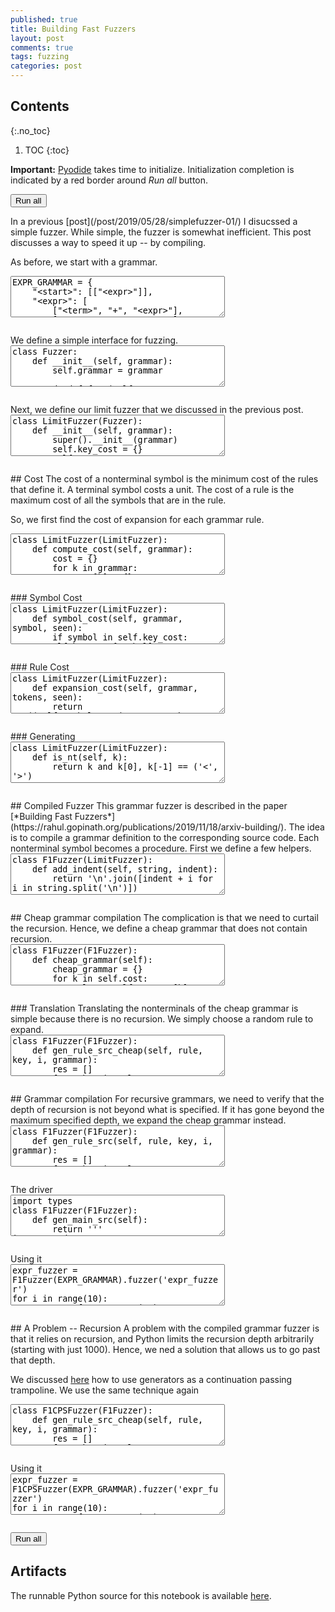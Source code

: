 ```yaml
---
published: true
title: Building Fast Fuzzers
layout: post
comments: true
tags: fuzzing
categories: post
---
```


## Contents
{:.no_toc}

1. TOC
{:toc}

<script src="/resources/js/graphviz/index.min.js"></script>
<script>
// From https://github.com/hpcc-systems/hpcc-js-wasm
// Hosted for teaching.
var hpccWasm = window["@hpcc-js/wasm"];
function display_dot(dot_txt, div) {
    hpccWasm.graphviz.layout(dot_txt, "svg", "dot").then(svg => {
        div.innerHTML = svg;
    });
}
window.display_dot = display_dot
// from js import display_dot
</script>

<script src="/resources/pyodide/full/3.9/pyodide.js"></script>
<link rel="stylesheet" type="text/css" media="all" href="/resources/skulpt/css/codemirror.css">
<link rel="stylesheet" type="text/css" media="all" href="/resources/skulpt/css/solarized.css">
<link rel="stylesheet" type="text/css" media="all" href="/resources/skulpt/css/env/editor.css">

<script src="/resources/skulpt/js/codemirrorepl.js" type="text/javascript"></script>
<script src="/resources/skulpt/js/python.js" type="text/javascript"></script>
<script src="/resources/pyodide/js/env/editor.js" type="text/javascript"></script>

**Important:** [Pyodide](https://pyodide.readthedocs.io/en/latest/) takes time to initialize.
Initialization completion is indicated by a red border around *Run all* button.
<form name='python_run_form'>
<button type="button" name="python_run_all">Run all</button>
</form>
In a previous [post](/post/2019/05/28/simplefuzzer-01/) I disucssed a simple
fuzzer.  While simple, the fuzzer is somewhat inefficient. This post discusses
a way to speed it up -- by compiling.

As before, we start with a grammar.

<!--
############
EXPR_GRAMMAR = {
    "<start>": [["<expr>"]],
    "<expr>": [
        ["<term>", "+", "<expr>"],
        ["<term>", "-", "<expr>"],
        ["<term>"]],
    "<term>": [
        ["<factor>", "*", "<term>"],
        ["<factor>", "/", "<term>"],
        ["<factor>"]],
    "<factor>": [
        ["+", "<factor>"],
        ["-", "<factor>"],
        ["(", "<expr>", ")"],
        ["<integer>", ".", "<integer>"],
        ["<integer>"]],
    "<integer>": [
        ["<digit>", "<integer>"],
        ["<digit>"]],
    "<digit>": [["0"], ["1"], ["2"], ["3"], ["4"], ["5"], ["6"], ["7"], ["8"], ["9"]]
}

EXPR_START = '<start>'

############
-->
<form name='python_run_form'>
<textarea cols="40" rows="4" name='python_edit'>
EXPR_GRAMMAR = {
    &quot;&lt;start&gt;&quot;: [[&quot;&lt;expr&gt;&quot;]],
    &quot;&lt;expr&gt;&quot;: [
        [&quot;&lt;term&gt;&quot;, &quot;+&quot;, &quot;&lt;expr&gt;&quot;],
        [&quot;&lt;term&gt;&quot;, &quot;-&quot;, &quot;&lt;expr&gt;&quot;],
        [&quot;&lt;term&gt;&quot;]],
    &quot;&lt;term&gt;&quot;: [
        [&quot;&lt;factor&gt;&quot;, &quot;*&quot;, &quot;&lt;term&gt;&quot;],
        [&quot;&lt;factor&gt;&quot;, &quot;/&quot;, &quot;&lt;term&gt;&quot;],
        [&quot;&lt;factor&gt;&quot;]],
    &quot;&lt;factor&gt;&quot;: [
        [&quot;+&quot;, &quot;&lt;factor&gt;&quot;],
        [&quot;-&quot;, &quot;&lt;factor&gt;&quot;],
        [&quot;(&quot;, &quot;&lt;expr&gt;&quot;, &quot;)&quot;],
        [&quot;&lt;integer&gt;&quot;, &quot;.&quot;, &quot;&lt;integer&gt;&quot;],
        [&quot;&lt;integer&gt;&quot;]],
    &quot;&lt;integer&gt;&quot;: [
        [&quot;&lt;digit&gt;&quot;, &quot;&lt;integer&gt;&quot;],
        [&quot;&lt;digit&gt;&quot;]],
    &quot;&lt;digit&gt;&quot;: [[&quot;0&quot;], [&quot;1&quot;], [&quot;2&quot;], [&quot;3&quot;], [&quot;4&quot;], [&quot;5&quot;], [&quot;6&quot;], [&quot;7&quot;], [&quot;8&quot;], [&quot;9&quot;]]
}

EXPR_START = &#x27;&lt;start&gt;&#x27;
</textarea><br />
<pre class='Output' name='python_output'></pre>
<div name='python_canvas'></div>
</form>
We define a simple interface for fuzzing.

<!--
############
class Fuzzer:
    def __init__(self, grammar):
        self.grammar = grammar

    def fuzz(self, key='<start>', max_num=None, max_depth=None):
        raise NotImplemented()

############
-->
<form name='python_run_form'>
<textarea cols="40" rows="4" name='python_edit'>
class Fuzzer:
    def __init__(self, grammar):
        self.grammar = grammar

    def fuzz(self, key=&#x27;&lt;start&gt;&#x27;, max_num=None, max_depth=None):
        raise NotImplemented()
</textarea><br />
<pre class='Output' name='python_output'></pre>
<div name='python_canvas'></div>
</form>
Next, we define our limit fuzzer that we discussed in the previous post.

<!--
############
class LimitFuzzer(Fuzzer):
    def __init__(self, grammar):
        super().__init__(grammar)
        self.key_cost = {}
        self.cost = self.compute_cost(grammar)

############
-->
<form name='python_run_form'>
<textarea cols="40" rows="4" name='python_edit'>
class LimitFuzzer(Fuzzer):
    def __init__(self, grammar):
        super().__init__(grammar)
        self.key_cost = {}
        self.cost = self.compute_cost(grammar)
</textarea><br />
<pre class='Output' name='python_output'></pre>
<div name='python_canvas'></div>
</form>
##  Cost
The cost of a nonterminal symbol is the minimum cost of the rules that define
it. A terminal symbol costs a unit. The cost of a rule is the maximum cost of
all the symbols that are in the rule.

So, we first find the cost of expansion for each grammar rule.

<!--
############
class LimitFuzzer(LimitFuzzer):
    def compute_cost(self, grammar):
        cost = {}
        for k in grammar:
            cost[k] = {}
            for rule in grammar[k]:
                cost[k][str(rule)] = self.expansion_cost(grammar, rule, set())
            if len(grammar[k]):
                assert len([v for v in cost[k] if v != float('inf')]) > 0
        return cost

############
-->
<form name='python_run_form'>
<textarea cols="40" rows="4" name='python_edit'>
class LimitFuzzer(LimitFuzzer):
    def compute_cost(self, grammar):
        cost = {}
        for k in grammar:
            cost[k] = {}
            for rule in grammar[k]:
                cost[k][str(rule)] = self.expansion_cost(grammar, rule, set())
            if len(grammar[k]):
                assert len([v for v in cost[k] if v != float(&#x27;inf&#x27;)]) &gt; 0
        return cost
</textarea><br />
<pre class='Output' name='python_output'></pre>
<div name='python_canvas'></div>
</form>
### Symbol Cost

<!--
############
class LimitFuzzer(LimitFuzzer):
    def symbol_cost(self, grammar, symbol, seen):
        if symbol in self.key_cost: return self.key_cost[symbol]
        if symbol in seen:
            self.key_cost[symbol] = float('inf')
            return float('inf')
        v = min((self.expansion_cost(grammar, rule, seen | {symbol})
                    for rule in grammar.get(symbol, [])), default=0)
        self.key_cost[symbol] = v
        return v

############
-->
<form name='python_run_form'>
<textarea cols="40" rows="4" name='python_edit'>
class LimitFuzzer(LimitFuzzer):
    def symbol_cost(self, grammar, symbol, seen):
        if symbol in self.key_cost: return self.key_cost[symbol]
        if symbol in seen:
            self.key_cost[symbol] = float(&#x27;inf&#x27;)
            return float(&#x27;inf&#x27;)
        v = min((self.expansion_cost(grammar, rule, seen | {symbol})
                    for rule in grammar.get(symbol, [])), default=0)
        self.key_cost[symbol] = v
        return v
</textarea><br />
<pre class='Output' name='python_output'></pre>
<div name='python_canvas'></div>
</form>
### Rule Cost

<!--
############
class LimitFuzzer(LimitFuzzer):
    def expansion_cost(self, grammar, tokens, seen):
        return max((self.symbol_cost(grammar, token, seen)
                    for token in tokens if token in grammar), default=0) + 1

############
-->
<form name='python_run_form'>
<textarea cols="40" rows="4" name='python_edit'>
class LimitFuzzer(LimitFuzzer):
    def expansion_cost(self, grammar, tokens, seen):
        return max((self.symbol_cost(grammar, token, seen)
                    for token in tokens if token in grammar), default=0) + 1
</textarea><br />
<pre class='Output' name='python_output'></pre>
<div name='python_canvas'></div>
</form>
### Generating

<!--
############
class LimitFuzzer(LimitFuzzer):
    def is_nt(self, k):
        return k and k[0], k[-1] == ('<', '>')

    def nonterminals(self, rule):
        return [t for t in rule if self.is_nt(t)]

    def iter_gen_key(self, key, max_depth):
        def get_def(t):
            if t in ASCII_MAP:
                return [random.choice(ASCII_MAP[t]), []]
            elif t and t[-1] == '+' and t[0:-1] in ASCII_MAP:
                num = random.randrange(FUZZRANGE) + 1
                val = [random.choice(ASCII_MAP[t[0:-1]]) for i in range(num)]
                return [''.join(val), []]
            elif self.is_nt(t):
                return [t, None]
            else:
                return [t, []]

        cheap_grammar = {}
        for k in self.cost:
            rules = self.grammar[k]
            if rules:
                min_cost = min([self.cost[k][str(r)] for r in rules])
                cheap_grammar[k] = [r for r in self.grammar[k] if self.cost[k][str(r)] == min_cost]
            else:
                cheap_grammar[k] = [] # (No rules found)

        root = [key, None]
        queue = [(0, root)]
        while queue:
            (depth, item), *queue = queue
            key = item[0]
            if item[1] is not None: continue
            grammar = self.grammar if depth < max_depth else cheap_grammar
            chosen_rule = random.choice(grammar[key])
            expansion = [get_def(t) for t in chosen_rule]
            item[1] = expansion
            for t in expansion: queue.append((depth+1, t))

        return root

    def gen_key(self, key, depth, max_depth):
        if key in ASCII_MAP:
            return (random.choice(ASCII_MAP[key]), [])
        if key and key[-1] == '+' and key[0:-1] in ASCII_MAP:
            m = random.randrange(FUZZRANGE) + 1
            return (''.join([random.choice(ASCII_MAP[key[0:-1]]) for i in range(m)]), [])
        if key not in self.grammar: return (key, [])
        if depth > max_depth:
            clst = sorted([(self.cost[key][str(rule)], rule) for rule in self.grammar[key]])
            rules = [r for c,r in clst if c == clst[0][0]]
        else:
            rules = self.grammar[key]
        v = self.gen_rule(random.choice(rules), depth+1, max_depth)
        return (key, v)

    def gen_rule(self, rule, depth, max_depth):
        return [self.gen_key(token, depth, max_depth) for token in rule]

    def fuzz(self, key='<start>', max_depth=10):
        return self.tree_to_str(self.iter_gen_key(key=key, max_depth=max_depth))


############
-->
<form name='python_run_form'>
<textarea cols="40" rows="4" name='python_edit'>
class LimitFuzzer(LimitFuzzer):
    def is_nt(self, k):
        return k and k[0], k[-1] == (&#x27;&lt;&#x27;, &#x27;&gt;&#x27;)

    def nonterminals(self, rule):
        return [t for t in rule if self.is_nt(t)]

    def iter_gen_key(self, key, max_depth):
        def get_def(t):
            if t in ASCII_MAP:
                return [random.choice(ASCII_MAP[t]), []]
            elif t and t[-1] == &#x27;+&#x27; and t[0:-1] in ASCII_MAP:
                num = random.randrange(FUZZRANGE) + 1
                val = [random.choice(ASCII_MAP[t[0:-1]]) for i in range(num)]
                return [&#x27;&#x27;.join(val), []]
            elif self.is_nt(t):
                return [t, None]
            else:
                return [t, []]

        cheap_grammar = {}
        for k in self.cost:
            rules = self.grammar[k]
            if rules:
                min_cost = min([self.cost[k][str(r)] for r in rules])
                cheap_grammar[k] = [r for r in self.grammar[k] if self.cost[k][str(r)] == min_cost]
            else:
                cheap_grammar[k] = [] # (No rules found)

        root = [key, None]
        queue = [(0, root)]
        while queue:
            (depth, item), *queue = queue
            key = item[0]
            if item[1] is not None: continue
            grammar = self.grammar if depth &lt; max_depth else cheap_grammar
            chosen_rule = random.choice(grammar[key])
            expansion = [get_def(t) for t in chosen_rule]
            item[1] = expansion
            for t in expansion: queue.append((depth+1, t))

        return root

    def gen_key(self, key, depth, max_depth):
        if key in ASCII_MAP:
            return (random.choice(ASCII_MAP[key]), [])
        if key and key[-1] == &#x27;+&#x27; and key[0:-1] in ASCII_MAP:
            m = random.randrange(FUZZRANGE) + 1
            return (&#x27;&#x27;.join([random.choice(ASCII_MAP[key[0:-1]]) for i in range(m)]), [])
        if key not in self.grammar: return (key, [])
        if depth &gt; max_depth:
            clst = sorted([(self.cost[key][str(rule)], rule) for rule in self.grammar[key]])
            rules = [r for c,r in clst if c == clst[0][0]]
        else:
            rules = self.grammar[key]
        v = self.gen_rule(random.choice(rules), depth+1, max_depth)
        return (key, v)

    def gen_rule(self, rule, depth, max_depth):
        return [self.gen_key(token, depth, max_depth) for token in rule]

    def fuzz(self, key=&#x27;&lt;start&gt;&#x27;, max_depth=10):
        return self.tree_to_str(self.iter_gen_key(key=key, max_depth=max_depth))
</textarea><br />
<pre class='Output' name='python_output'></pre>
<div name='python_canvas'></div>
</form>
## Compiled Fuzzer
This grammar fuzzer is described in the paper
[*Building Fast Fuzzers*](https://rahul.gopinath.org/publications/2019/11/18/arxiv-building/).
The idea is to compile a grammar definition to the corresponding source code.
Each nonterminal symbol becomes a procedure. First we define a few helpers.

<!--
############
class F1Fuzzer(LimitFuzzer):
    def add_indent(self, string, indent):
        return '\n'.join([indent + i for i in string.split('\n')])

    # used for escaping inside strings
    def esc(self, t):
        t = t.replace('\\', '\\\\')
        t = t.replace('\n', '\\n')
        t = t.replace('\r', '\\r')
        t = t.replace('\t', '\\t')
        t = t.replace('\b', '\\b')
        t = t.replace('\v', '\\v')
        t = t.replace('"', '\\"')
        return t

    def esc_char(self, t):
        assert len(t) == 1
        t = t.replace('\\', '\\\\')
        t = t.replace('\n', '\\n')
        t = t.replace('\r', '\\r')
        t = t.replace('\t', '\\t')
        t = t.replace('\b', '\\b')
        t = t.replace('\v', '\\v')
        t = t.replace("'", "\\'")
        return t

    def k_to_s(self, k): return k[1:-1].replace('-', '_')

############
-->
<form name='python_run_form'>
<textarea cols="40" rows="4" name='python_edit'>
class F1Fuzzer(LimitFuzzer):
    def add_indent(self, string, indent):
        return &#x27;\n&#x27;.join([indent + i for i in string.split(&#x27;\n&#x27;)])

    # used for escaping inside strings
    def esc(self, t):
        t = t.replace(&#x27;\\&#x27;, &#x27;\\\\&#x27;)
        t = t.replace(&#x27;\n&#x27;, &#x27;\\n&#x27;)
        t = t.replace(&#x27;\r&#x27;, &#x27;\\r&#x27;)
        t = t.replace(&#x27;\t&#x27;, &#x27;\\t&#x27;)
        t = t.replace(&#x27;\b&#x27;, &#x27;\\b&#x27;)
        t = t.replace(&#x27;\v&#x27;, &#x27;\\v&#x27;)
        t = t.replace(&#x27;&quot;&#x27;, &#x27;\\&quot;&#x27;)
        return t

    def esc_char(self, t):
        assert len(t) == 1
        t = t.replace(&#x27;\\&#x27;, &#x27;\\\\&#x27;)
        t = t.replace(&#x27;\n&#x27;, &#x27;\\n&#x27;)
        t = t.replace(&#x27;\r&#x27;, &#x27;\\r&#x27;)
        t = t.replace(&#x27;\t&#x27;, &#x27;\\t&#x27;)
        t = t.replace(&#x27;\b&#x27;, &#x27;\\b&#x27;)
        t = t.replace(&#x27;\v&#x27;, &#x27;\\v&#x27;)
        t = t.replace(&quot;&#x27;&quot;, &quot;\\&#x27;&quot;)
        return t

    def k_to_s(self, k): return k[1:-1].replace(&#x27;-&#x27;, &#x27;_&#x27;)
</textarea><br />
<pre class='Output' name='python_output'></pre>
<div name='python_canvas'></div>
</form>
## Cheap grammar compilation
The complication is that we need to curtail the recursion. Hence, we define a
cheap grammar that does not contain recursion.

<!--
############
class F1Fuzzer(F1Fuzzer):
    def cheap_grammar(self):
        cheap_grammar = {}
        for k in self.cost:
            rules = self.grammar[k]
            if rules:
                min_cost = min([self.cost[k][str(r)] for r in rules])
                cheap_grammar[k] = [r for r in self.grammar[k] if self.cost[k][str(r)] == min_cost]
            else:
                cheap_grammar[k] = [] # (No rules found)
        return cheap_grammar

############
-->
<form name='python_run_form'>
<textarea cols="40" rows="4" name='python_edit'>
class F1Fuzzer(F1Fuzzer):
    def cheap_grammar(self):
        cheap_grammar = {}
        for k in self.cost:
            rules = self.grammar[k]
            if rules:
                min_cost = min([self.cost[k][str(r)] for r in rules])
                cheap_grammar[k] = [r for r in self.grammar[k] if self.cost[k][str(r)] == min_cost]
            else:
                cheap_grammar[k] = [] # (No rules found)
        return cheap_grammar
</textarea><br />
<pre class='Output' name='python_output'></pre>
<div name='python_canvas'></div>
</form>
### Translation
Translating the nonterminals of the cheap grammar is simple because there is no recursion. We simply choose a random rule to expand.

<!--
############
class F1Fuzzer(F1Fuzzer):
    def gen_rule_src_cheap(self, rule, key, i, grammar):
        res = []
        for token in rule:
            if token in grammar:
                res.append('''\
gen_%s_cheap()''' % (self.k_to_s(token)))
            else:
                res.append('''\
result.append("%s")''' % self.esc(token))
        return '\n'.join(res)


    def gen_alt_src_cheap(self, key, grammar):
        rules = grammar[key]
        result = []
        result.append('''
def gen_%(name)s_cheap():
    val = random.randrange(%(nrules)s)''' % {
            'name':self.k_to_s(key),
            'nrules':len(rules)})
        for i, rule in enumerate(rules):
            result.append('''\
    if val == %d:
%s
        return''' % (i, self.add_indent(self.gen_rule_src_cheap(rule, key, i, grammar),'        ')))
        return '\n'.join(result)

############
-->
<form name='python_run_form'>
<textarea cols="40" rows="4" name='python_edit'>
class F1Fuzzer(F1Fuzzer):
    def gen_rule_src_cheap(self, rule, key, i, grammar):
        res = []
        for token in rule:
            if token in grammar:
                res.append(&#x27;&#x27;&#x27;\
gen_%s_cheap()&#x27;&#x27;&#x27; % (self.k_to_s(token)))
            else:
                res.append(&#x27;&#x27;&#x27;\
result.append(&quot;%s&quot;)&#x27;&#x27;&#x27; % self.esc(token))
        return &#x27;\n&#x27;.join(res)


    def gen_alt_src_cheap(self, key, grammar):
        rules = grammar[key]
        result = []
        result.append(&#x27;&#x27;&#x27;
def gen_%(name)s_cheap():
    val = random.randrange(%(nrules)s)&#x27;&#x27;&#x27; % {
            &#x27;name&#x27;:self.k_to_s(key),
            &#x27;nrules&#x27;:len(rules)})
        for i, rule in enumerate(rules):
            result.append(&#x27;&#x27;&#x27;\
    if val == %d:
%s
        return&#x27;&#x27;&#x27; % (i, self.add_indent(self.gen_rule_src_cheap(rule, key, i, grammar),&#x27;        &#x27;)))
        return &#x27;\n&#x27;.join(result)
</textarea><br />
<pre class='Output' name='python_output'></pre>
<div name='python_canvas'></div>
</form>
## Grammar compilation
For recursive grammars, we need to verify that the depth of recursion is not
beyond what is specified. If it has gone beyond the maximum specified depth,
we expand the cheap grammar instead.

<!--
############
class F1Fuzzer(F1Fuzzer):
    def gen_rule_src(self, rule, key, i, grammar):
        res = []
        for token in rule:
            if token in grammar:
                res.append('''\
gen_%s(max_depth, next_depth)''' % (self.k_to_s(token)))
            else:
                res.append('''\
result.append("%s")''' % self.esc(token))
        return '\n'.join(res)

    def gen_alt_src(self, key, grammar):
        rules = grammar[key]
        result = []
        result.append('''
def gen_%(name)s(max_depth, depth=0):
    next_depth = depth + 1
    if depth > max_depth:
        gen_%(name)s_cheap()
        return
    val = random.randrange(%(nrules)s)''' % {
            'name':self.k_to_s(key),
            'nrules':len(rules)})
        for i, rule in enumerate(rules):
            result.append('''\
    if val == %d:
%s
        return''' % (i, self.add_indent(self.gen_rule_src(rule, key, i, grammar),'        ')))
        return '\n'.join(result)

############
-->
<form name='python_run_form'>
<textarea cols="40" rows="4" name='python_edit'>
class F1Fuzzer(F1Fuzzer):
    def gen_rule_src(self, rule, key, i, grammar):
        res = []
        for token in rule:
            if token in grammar:
                res.append(&#x27;&#x27;&#x27;\
gen_%s(max_depth, next_depth)&#x27;&#x27;&#x27; % (self.k_to_s(token)))
            else:
                res.append(&#x27;&#x27;&#x27;\
result.append(&quot;%s&quot;)&#x27;&#x27;&#x27; % self.esc(token))
        return &#x27;\n&#x27;.join(res)

    def gen_alt_src(self, key, grammar):
        rules = grammar[key]
        result = []
        result.append(&#x27;&#x27;&#x27;
def gen_%(name)s(max_depth, depth=0):
    next_depth = depth + 1
    if depth &gt; max_depth:
        gen_%(name)s_cheap()
        return
    val = random.randrange(%(nrules)s)&#x27;&#x27;&#x27; % {
            &#x27;name&#x27;:self.k_to_s(key),
            &#x27;nrules&#x27;:len(rules)})
        for i, rule in enumerate(rules):
            result.append(&#x27;&#x27;&#x27;\
    if val == %d:
%s
        return&#x27;&#x27;&#x27; % (i, self.add_indent(self.gen_rule_src(rule, key, i, grammar),&#x27;        &#x27;)))
        return &#x27;\n&#x27;.join(result)
</textarea><br />
<pre class='Output' name='python_output'></pre>
<div name='python_canvas'></div>
</form>
The driver

<!--
############
import types
class F1Fuzzer(F1Fuzzer):
    def gen_main_src(self):
        return '''
import random
result = []
def start(max_depth):
    gen_start(max_depth)
    v = ''.join(result)
    result.clear()
    return v
        '''

    def gen_fuzz_src(self):
        result = []
        cheap_grammar = self.cheap_grammar()
        for key in cheap_grammar:
            result.append(self.gen_alt_src_cheap(key, cheap_grammar))
        for key in self.grammar:
            result.append(self.gen_alt_src(key, self.grammar))
        return '\n'.join(result)

    def fuzz_src(self, key='<start>'):
        result = [self.gen_fuzz_src(),
                  self.gen_main_src()]
        return ''.join(result)

    def load_src(self, src, mn):
        module = types.ModuleType(mn)
        exec(src, module.__dict__)
        return module

    def fuzzer(self, name):
        cf_src = self.fuzz_src()
        return self.load_src(cf_src, name + '_f1_fuzzer')

############
-->
<form name='python_run_form'>
<textarea cols="40" rows="4" name='python_edit'>
import types
class F1Fuzzer(F1Fuzzer):
    def gen_main_src(self):
        return &#x27;&#x27;&#x27;
import random
result = []
def start(max_depth):
    gen_start(max_depth)
    v = &#x27;&#x27;.join(result)
    result.clear()
    return v
        &#x27;&#x27;&#x27;

    def gen_fuzz_src(self):
        result = []
        cheap_grammar = self.cheap_grammar()
        for key in cheap_grammar:
            result.append(self.gen_alt_src_cheap(key, cheap_grammar))
        for key in self.grammar:
            result.append(self.gen_alt_src(key, self.grammar))
        return &#x27;\n&#x27;.join(result)

    def fuzz_src(self, key=&#x27;&lt;start&gt;&#x27;):
        result = [self.gen_fuzz_src(),
                  self.gen_main_src()]
        return &#x27;&#x27;.join(result)

    def load_src(self, src, mn):
        module = types.ModuleType(mn)
        exec(src, module.__dict__)
        return module

    def fuzzer(self, name):
        cf_src = self.fuzz_src()
        return self.load_src(cf_src, name + &#x27;_f1_fuzzer&#x27;)
</textarea><br />
<pre class='Output' name='python_output'></pre>
<div name='python_canvas'></div>
</form>
Using it

<!--
############
expr_fuzzer = F1Fuzzer(EXPR_GRAMMAR).fuzzer('expr_fuzzer')
for i in range(10):
    v = expr_fuzzer.start(10)
    print(v)

############
-->
<form name='python_run_form'>
<textarea cols="40" rows="4" name='python_edit'>
expr_fuzzer = F1Fuzzer(EXPR_GRAMMAR).fuzzer(&#x27;expr_fuzzer&#x27;)
for i in range(10):
    v = expr_fuzzer.start(10)
    print(v)
</textarea><br />
<pre class='Output' name='python_output'></pre>
<div name='python_canvas'></div>
</form>
## A Problem -- Recursion
A problem with the compiled grammar fuzzer is that it relies on recursion,
and Python limits the recursion depth arbitrarily (starting with just 1000).
Hence, we ned a solution that allows us to go past that depth.

We discussed [here](/post/2022/04/17/python-iterative-copy/) how to use
generators as a continuation passing trampoline. We use the same technique
again

<!--
############
class F1CPSFuzzer(F1Fuzzer):
    def gen_rule_src_cheap(self, rule, key, i, grammar):
        res = []
        for token in rule:
            if token in grammar:
                res.append('''\
yield gen_%s_cheap()''' % (self.k_to_s(token)))
            else:
                res.append('''\
result.append("%s")''' % self.esc(token))
        return '\n'.join(res)


    def gen_alt_src_cheap(self, key, grammar):
        rules = grammar[key]
        result = []
        result.append('''
def gen_%(name)s_cheap():
    val = random.randrange(%(nrules)s)''' % {
            'name':self.k_to_s(key),
            'nrules':len(rules)})
        for i, rule in enumerate(rules):
            result.append('''\
    if val == %d:
%s
        return''' % (i, self.add_indent(self.gen_rule_src_cheap(rule, key, i, grammar),'        ')))
        return '\n'.join(result)

class F1CPSFuzzer(F1CPSFuzzer):
    def gen_rule_src(self, rule, key, i, grammar):
        res = []
        for token in rule:
            if token in grammar:
                res.append('''\
yield gen_%s(max_depth, next_depth)''' % (self.k_to_s(token)))
            else:
                res.append('''\
result.append("%s")''' % self.esc(token))
        return '\n'.join(res)

    def gen_alt_src(self, key, grammar):
        rules = grammar[key]
        result = []
        result.append('''
def gen_%(name)s(max_depth, depth=0):
    next_depth = depth + 1
    if depth > max_depth:
        yield gen_%(name)s_cheap()
        return
    val = random.randrange(%(nrules)s)''' % {
            'name':self.k_to_s(key),
            'nrules':len(rules)})
        for i, rule in enumerate(rules):
            result.append('''\
    if val == %d:
%s
        return''' % (i, self.add_indent(self.gen_rule_src(rule, key, i, grammar),'        ')))
        return '\n'.join(result)

class F1CPSFuzzer(F1CPSFuzzer):
    def gen_main_src(self):
        return '''
def cpstrampoline(gen):
    stack = [gen]
    ret = None
    while stack:
        try:
            value, ret = ret, None
            res = stack[-1].send(value)
            if res is not None:
                stack.append(res)
        except StopIteration as e:
            stack.pop()
            ret = e.value
    return ret

import random
result = []
def start(max_depth):
    cpstrampoline(gen_start(max_depth))
    v = ''.join(result)
    result.clear()
    return v
        '''

    def gen_fuzz_src(self):
        result = []
        cheap_grammar = self.cheap_grammar()
        for key in cheap_grammar:
            result.append(self.gen_alt_src_cheap(key, cheap_grammar))
        for key in self.grammar:
            result.append(self.gen_alt_src(key, self.grammar))
        return '\n'.join(result)

    def fuzz_src(self, key='<start>'):
        result = [self.gen_fuzz_src(),
                  self.gen_main_src()]
        return ''.join(result)

    def fuzzer(self, name):
        cf_src = self.fuzz_src()
        return self.load_src(cf_src, name + '_f1_fuzzer')

############
-->
<form name='python_run_form'>
<textarea cols="40" rows="4" name='python_edit'>
class F1CPSFuzzer(F1Fuzzer):
    def gen_rule_src_cheap(self, rule, key, i, grammar):
        res = []
        for token in rule:
            if token in grammar:
                res.append(&#x27;&#x27;&#x27;\
yield gen_%s_cheap()&#x27;&#x27;&#x27; % (self.k_to_s(token)))
            else:
                res.append(&#x27;&#x27;&#x27;\
result.append(&quot;%s&quot;)&#x27;&#x27;&#x27; % self.esc(token))
        return &#x27;\n&#x27;.join(res)


    def gen_alt_src_cheap(self, key, grammar):
        rules = grammar[key]
        result = []
        result.append(&#x27;&#x27;&#x27;
def gen_%(name)s_cheap():
    val = random.randrange(%(nrules)s)&#x27;&#x27;&#x27; % {
            &#x27;name&#x27;:self.k_to_s(key),
            &#x27;nrules&#x27;:len(rules)})
        for i, rule in enumerate(rules):
            result.append(&#x27;&#x27;&#x27;\
    if val == %d:
%s
        return&#x27;&#x27;&#x27; % (i, self.add_indent(self.gen_rule_src_cheap(rule, key, i, grammar),&#x27;        &#x27;)))
        return &#x27;\n&#x27;.join(result)

class F1CPSFuzzer(F1CPSFuzzer):
    def gen_rule_src(self, rule, key, i, grammar):
        res = []
        for token in rule:
            if token in grammar:
                res.append(&#x27;&#x27;&#x27;\
yield gen_%s(max_depth, next_depth)&#x27;&#x27;&#x27; % (self.k_to_s(token)))
            else:
                res.append(&#x27;&#x27;&#x27;\
result.append(&quot;%s&quot;)&#x27;&#x27;&#x27; % self.esc(token))
        return &#x27;\n&#x27;.join(res)

    def gen_alt_src(self, key, grammar):
        rules = grammar[key]
        result = []
        result.append(&#x27;&#x27;&#x27;
def gen_%(name)s(max_depth, depth=0):
    next_depth = depth + 1
    if depth &gt; max_depth:
        yield gen_%(name)s_cheap()
        return
    val = random.randrange(%(nrules)s)&#x27;&#x27;&#x27; % {
            &#x27;name&#x27;:self.k_to_s(key),
            &#x27;nrules&#x27;:len(rules)})
        for i, rule in enumerate(rules):
            result.append(&#x27;&#x27;&#x27;\
    if val == %d:
%s
        return&#x27;&#x27;&#x27; % (i, self.add_indent(self.gen_rule_src(rule, key, i, grammar),&#x27;        &#x27;)))
        return &#x27;\n&#x27;.join(result)

class F1CPSFuzzer(F1CPSFuzzer):
    def gen_main_src(self):
        return &#x27;&#x27;&#x27;
def cpstrampoline(gen):
    stack = [gen]
    ret = None
    while stack:
        try:
            value, ret = ret, None
            res = stack[-1].send(value)
            if res is not None:
                stack.append(res)
        except StopIteration as e:
            stack.pop()
            ret = e.value
    return ret

import random
result = []
def start(max_depth):
    cpstrampoline(gen_start(max_depth))
    v = &#x27;&#x27;.join(result)
    result.clear()
    return v
        &#x27;&#x27;&#x27;

    def gen_fuzz_src(self):
        result = []
        cheap_grammar = self.cheap_grammar()
        for key in cheap_grammar:
            result.append(self.gen_alt_src_cheap(key, cheap_grammar))
        for key in self.grammar:
            result.append(self.gen_alt_src(key, self.grammar))
        return &#x27;\n&#x27;.join(result)

    def fuzz_src(self, key=&#x27;&lt;start&gt;&#x27;):
        result = [self.gen_fuzz_src(),
                  self.gen_main_src()]
        return &#x27;&#x27;.join(result)

    def fuzzer(self, name):
        cf_src = self.fuzz_src()
        return self.load_src(cf_src, name + &#x27;_f1_fuzzer&#x27;)
</textarea><br />
<pre class='Output' name='python_output'></pre>
<div name='python_canvas'></div>
</form>
Using it

<!--
############
expr_fuzzer = F1CPSFuzzer(EXPR_GRAMMAR).fuzzer('expr_fuzzer')
for i in range(10):
    v = expr_fuzzer.start(10)
    print(repr(v))


############
-->
<form name='python_run_form'>
<textarea cols="40" rows="4" name='python_edit'>
expr_fuzzer = F1CPSFuzzer(EXPR_GRAMMAR).fuzzer(&#x27;expr_fuzzer&#x27;)
for i in range(10):
    v = expr_fuzzer.start(10)
    print(repr(v))
</textarea><br />
<pre class='Output' name='python_output'></pre>
<div name='python_canvas'></div>
</form>

<form name='python_run_form'>
<button type="button" name="python_run_all">Run all</button>
</form>

## Artifacts

The runnable Python source for this notebook is available [here](https://github.com/rahulgopinath/rahulgopinath.github.io/blob/master/notebooks/2022-05-15-f1.py).


